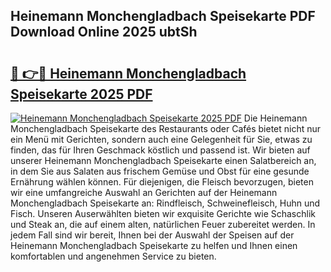 ## Heinemann Monchengladbach Speisekarte PDF Download Online 2025 ubtSh

# <h2><a href="http://gc6725z.nevu.top/?p=Heinemann+Monchengladbach+Speisekarte">🔗 👉🔴 Heinemann Monchengladbach Speisekarte 2025 PDF</a></h2>

[![Heinemann Monchengladbach Speisekarte 2025 PDF](https://i.imgur.com/dBaPXMq.png)](http://gc6725z.nevu.top/?p=Heinemann+Monchengladbach+Speisekarte)
Die Heinemann Monchengladbach Speisekarte des Restaurants oder Cafés bietet nicht nur ein Menü mit Gerichten, sondern auch eine Gelegenheit für Sie, etwas zu finden, das für Ihren Geschmack köstlich und passend ist. Wir bieten auf unserer Heinemann Monchengladbach Speisekarte einen Salatbereich an, in dem Sie aus Salaten aus frischem Gemüse und Obst für eine gesunde Ernährung wählen können. Für diejenigen, die Fleisch bevorzugen, bieten wir eine umfangreiche Auswahl an Gerichten auf der Heinemann Monchengladbach Speisekarte an: Rindfleisch, Schweinefleisch, Huhn und Fisch. Unseren Auserwählten bieten wir exquisite Gerichte wie Schaschlik und Steak an, die auf einem alten, natürlichen Feuer zubereitet werden. In jedem Fall sind wir bereit, Ihnen bei der Auswahl der Speisen auf der Heinemann Monchengladbach Speisekarte zu helfen und Ihnen einen komfortablen und angenehmen Service zu bieten.

